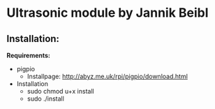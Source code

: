 # Ultrasonic module by Jannik Beibl

## Installation:

**Requirements:**
* pigpio
    * Installpage: http://abyz.me.uk/rpi/pigpio/download.html
* Installation
    * sudo chmod u+x install
    * sudo ./install
